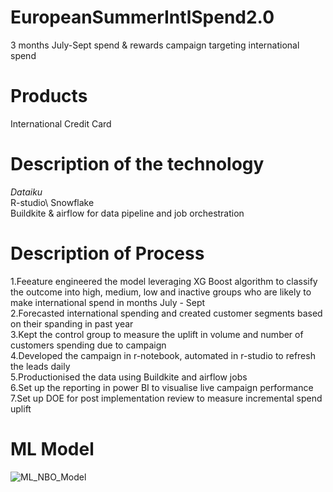 # EuropeanSummerIntlSpend2.0
3 months July-Sept spend &amp; rewards campaign targeting international spend 

# Products 
International Credit Card 

# Description of the technology 
*Dataiku*\
R-studio\ 
Snowflake\
Buildkite & airflow for data pipeline and job orchestration 

# Description of Process 
1.Feeature engineered the model leveraging XG Boost algorithm to classify the outcome into high, medium, low and inactive groups who are likely to make international spend in months July - Sept \
2.Forecasted international spending and created customer segments based on their spanding in past year\
3.Kept the control group to measure the uplift in volume and number of customers spending due to campaign\
4.Developed the campaign in r-notebook, automated in r-studio to refresh the leads daily \
5.Productionised the data using Buildkite and airflow jobs \
6.Set up the reporting in power BI to visualise live campaign performance \
7.Set up DOE for post implementation review to measure incremental spend uplift 

# ML Model 

![ML_NBO_Model](https://github.com/kkaurr/EuropeanSummerIntlSpend2.0/assets/89369829/e3a643dd-d653-45e0-8221-81829c631304)
